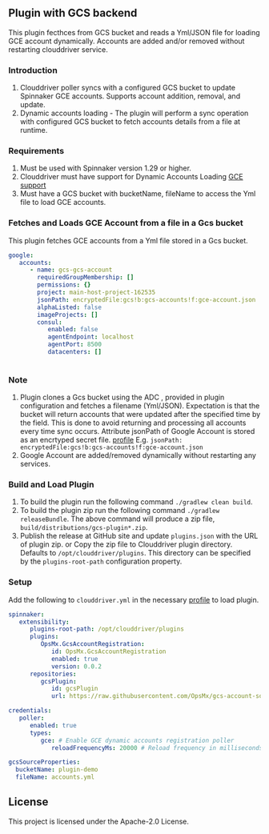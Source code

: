 ## Plugin with GCS backend
This plugin fecthces from GCS bucket and reads a Yml/JSON file for loading GCE account dynamically. Accounts are added and/or removed without restarting clouddriver service.


### Introduction
1. Clouddriver poller syncs  with a configured GCS bucket to update Spinnaker GCE accounts. Supports account addition, removal, and update.
2. Dynamic accounts loading - The plugin will perform a sync operation with configured GCS bucket to fetch accounts details from a file at runtime.


### Requirements
1. Must be used with Spinnaker version 1.29 or higher.
2. Clouddriver must have support for Dynamic Accounts Loading [GCE support](https://github.com/kirangodishala/clouddriver/tree/1.26.x-external-accounts-support)
3. Must have a GCS bucket with bucketName, fileName to access the Yml file to load GCE accounts.


### Fetches and Loads GCE Account from a file in a Gcs bucket
This plugin fetches GCE accounts from a Yml file stored in a Gcs bucket.


```yaml
google:
   accounts:
      - name: gcs-gcs-account
        requiredGroupMembership: []
        permissions: {}
        project: main-host-project-162535
        jsonPath: encryptedFile:gcs!b:gcs-accounts!f:gce-account.json
        alphaListed: false
        imageProjects: []
        consul:
           enabled: false
           agentEndpoint: localhost
           agentPort: 8500
           datacenters: []
  
```


### Note
1. Plugin clones a Gcs bucket using the ADC , provided in plugin configuration and fetches a filename (Yml/JSON). 
   Expectation is that the bucket will return accounts that were updated after the specified time by the field.
   This is done to avoid returning and processing all accounts every time sync occurs.
   Attribute jsonPath of Google Account is stored as an encrtyped secret file. [profile](https://spinnaker.io/docs/reference/halyard/secrets/gcs-secrets/)
   E.g. ```jsonPath: encryptedFile:gcs!b:gcs-accounts!f:gce-account.json```
2. Google Account are added/removed dynamically without restarting any services.


### Build and Load Plugin
1. To build the plugin run the following command `./gradlew clean build`.
2. To build the plugin zip run the following command `./gradlew releaseBundle`.
   The above command will produce a zip file, `build/distributions/gcs-plugin*.zip`.
3. Publish the release at GitHub site and update `plugins.json` with the URL of plugin zip. or
   Copy the zip file to Clouddriver plugin directory. Defaults to `/opt/clouddriver/plugins`. This directory can be specified by the `plugins-root-path` configuration property.


### Setup
Add the following to `clouddriver.yml` in the necessary [profile](https://spinnaker.io/reference/halyard/custom/#custom-profiles) to load plugin.
```yaml
spinnaker:
   extensibility:
      plugins-root-path: /opt/clouddriver/plugins
      plugins:
         OpsMx.GcsAccountRegistration:
            id: OpsMx.GcsAccountRegistration
            enabled: true
            version: 0.0.2
      repositories:
         gcsPlugin:
            id: gcsPlugin
            url: https://raw.githubusercontent.com/OpsMx/gcs-account-source-plugin/main/sample/plugins.json

credentials:
   poller:
      enabled: true
      types:
         gce: # Enable GCE dynamic accounts registration poller
            reloadFrequencyMs: 20000 # Reload frequency in milliseconds

gcsSourceProperties:
  bucketName: plugin-demo
  fileName: accounts.yml
```


## License
This project is licensed under the Apache-2.0 License.


